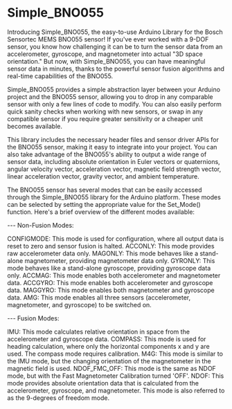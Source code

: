 # Simple_BNO055
Introducing Simple_BNO055, the easy-to-use Arduino Library for the Bosch Sensortec MEMS BNO055 sensor! If you've ever worked with a 9-DOF sensor, you know how challenging it can be to turn the sensor data from an accelerometer, gyroscope, and magnetometer into actual "3D space orientation." But now, with Simple_BNO055, you can have meaningful sensor data in minutes, thanks to the powerful sensor fusion algorithms and real-time capabilities of the BNO055.

Simple_BNO055 provides a simple abstraction layer between your Arduino project and the BNO055 sensor, allowing you to drop in any comparable sensor with only a few lines of code to modify. You can also easily perform quick sanity checks when working with new sensors, or swap in any compatible sensor if you require greater sensitivity or a cheaper unit becomes available.

This library includes the necessary header files and sensor driver APIs for the BNO055 sensor, making it easy to integrate into your project. You can also take advantage of the BNO055's ability to output a wide range of sensor data, including absolute orientation in Euler vectors or quaternions, angular velocity vector, acceleration vector, magnetic field strength vector, linear acceleration vector, gravity vector, and ambient temperature.

The BNO055 sensor has several modes that can be easily accessed through the Simple_BNO055 library for the Arduino platform. These modes can be selected by setting the appropriate value for the Set_Mode() function. Here's a brief overview of the different modes available:

--- Non-Fusion Modes:

CONFIGMODE: This mode is used for configuration, where all output data is reset to zero and sensor fusion is halted.
ACCONLY: This mode provides raw accelerometer data only.
MAGONLY: This mode behaves like a stand-alone magnetometer, providing magnetometer data only.
GYRONLY: This mode behaves like a stand-alone gyroscope, providing gyroscope data only.
ACCMAG: This mode enables both accelerometer and magnetometer data.
ACCGYRO: This mode enables both accelerometer and gyroscope data.
MAGGYRO: This mode enables both magnetometer and gyroscope data.
AMG: This mode enables all three sensors (accelerometer, magnetometer, and gyroscope) to be switched on.

--- Fusion Modes:

IMU: This mode calculates relative orientation in space from the accelerometer and gyroscope data.
COMPASS: This mode is used for heading calculation, where only the horizontal components x and y are used. The compass mode requires calibration.
M4G: This mode is similar to the IMU mode, but the changing orientation of the magnetometer in the magnetic field is used.
NDOF_FMC_OFF: This mode is the same as NDOF mode, but with the Fast Magnetometer Calibration turned 'OFF'.
NDOF: This mode provides absolute orientation data that is calculated from the accelerometer, gyroscope, and magnetometer. This mode is also referred to as the 9-degrees of freedom mode.
